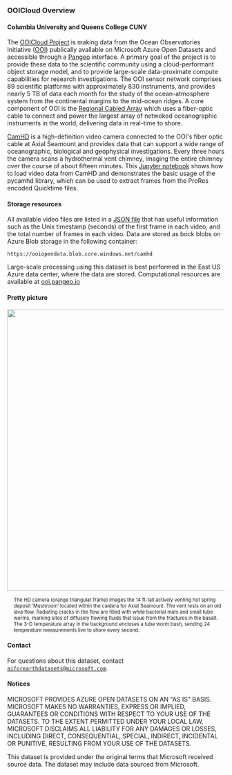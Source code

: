 ### OOICloud Overview

#### Columbia University and Queens College CUNY

The [OOICloud Project](https://github.com/ooicloud) is making data from the Ocean Observatories Initiative ([OOI](https://oceanobservatories.org)) publically available on Microsoft Azure Open Datasets and accessible through a [Pangeo](http://pangeo.io/) interface. A primary goal of the project is to provide these data to the scientific community using a cloud-performant object storage model, and to provide large-scale data-proximate compute capabilities for research investigations. The OOI sensor network comprises 89 scientific platforms with approximately 830 instruments, and provides nearly 5 TB of data each month for the study of the ocean-atmosphere system from the continental margins to the mid-ocean ridges. A core component of OOI is the [Regional Cabled Array](https://oceanobservatories.org/regional-cabled-array/) which uses a fiber-optic cable to connect and power the largest array of netwoked oceanographic instruments in the world, delivering data in real-time to shore. 

[CamHD](https://oceanobservatories.org/instrument-class/camhd/) is a high-definition video camera connected to the OOI's fiber optic cable at Axial Seamount and provides data that can support a wide range of oceanographic, biological and geophysical investigations. Every three hours the camera scans a hydrothermal vent chimney, imaging the entire chimney over the course of about fifteen minutes. This [Jupyter notebook](https://github.com/ooicloud/ooi-pangeo/blob/master/notebooks/camhd/ooi_camhd_azure.ipynb) shows how to load video data from CamHD and demonstrates the basic usage of the pycamhd library, which can be used to extract frames from the ProRes encoded Quicktime files. 


#### Storage resources 

All available video files are listed in a [JSON file](https://ooiopendata.blob.core.windows.net/camhd/dbcamhd.json) that has useful information such as the Unix timestamp (seconds) of the first frame in each video, and the total number of frames in each video. Data are stored as bock blobs on Azure Blob storage in the following  container:

`https://ooiopendata.blob.core.windows.net/camhd`

Large-scale processing using this dataset is best performed in the East US Azure data center, where the data are stored. Computational resources are available at [ooi.pangeo.io](https://ooi.pangeo.io/)


#### Pretty picture

<img src="https://oceanobservatories.org/wp-content/uploads/2016/01/HD_Camera_Thermisor_OSMO.jpg" width=650px;><br/>

<p style="font-size:80%;margin-left:15px;">The HD camera (orange triangular frame) images the 14 ft-tall actively venting hot spring deposit ‘Mushroom’ located within the caldera for Axial Seamount. The vent rests on an old lava flow. Radiating cracks in the flow are filled with white bacterial mats and small tube worms, marking sites of diffusely flowing fluids that issue from the fractures in the basalt. The 3-D temperature array in the background encloses a tube worm bush, sending 24 temperature measurements live to shore every second.</p>


#### Contact

For questions about this dataset, contact [`aiforearthdatasets@microsoft.com`](mailto:aiforearthdatasets@microsoft.com?subject=ghe%20question).


#### Notices

MICROSOFT PROVIDES AZURE OPEN DATASETS ON AN "AS IS" BASIS. MICROSOFT MAKES NO WARRANTIES, EXPRESS OR IMPLIED, GUARANTEES OR CONDITIONS WITH RESPECT TO YOUR USE OF THE DATASETS. TO THE EXTENT PERMITTED UNDER YOUR LOCAL LAW, MICROSOFT DISCLAIMS ALL LIABILITY FOR ANY DAMAGES OR LOSSES, INCLUDING DIRECT, CONSEQUENTIAL, SPECIAL, INDIRECT, INCIDENTAL OR PUNITIVE, RESULTING FROM YOUR USE OF THE DATASETS. 

This dataset is provided under the original terms that Microsoft received source data. The dataset may include data sourced from Microsoft.

